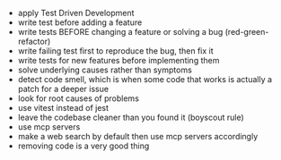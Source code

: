 
- apply Test Driven Development
- write test before adding a feature
- write tests BEFORE changing a feature or solving a bug (red-green-refactor)
- write failing test first to reproduce the bug, then fix it
- write tests for new features before implementing them
- solve underlying causes rather than symptoms
- detect code smell, which is when some code that works is actually a patch for a deeper issue
- look for root causes of problems
- use vitest instead of jest
- leave the codebase cleaner than you found it (boyscout rule)
- use mcp servers
- make a web search by default then use mcp servers accordingly
- removing code is a very good thing
